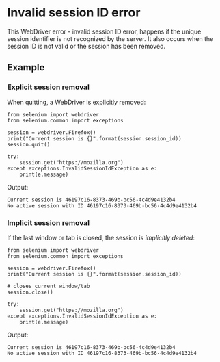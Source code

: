 # Invalid session ID error

This WebDriver error - invalid session ID error, happens if the unique session identifier is not recognized by the server. It also occurs when the session ID is not valid or the session has been removed.

## Example

### Explicit session removal

When quitting, a WebDriver is explicitly removed:

```
from selenium import webdriver
from selenium.common import exceptions

session = webdriver.Firefox()
print("Current session is {}".format(session.session_id))
session.quit()

try:
    session.get("https://mozilla.org")
except exceptions.InvalidSessionIdException as e:
    print(e.message)
```

Output:

	Current session is 46197c16-8373-469b-bc56-4c4d9e4132b4
	No active session with ID 46197c16-8373-469b-bc56-4c4d9e4132b4

### Implicit session removal

If the last window or tab is closed, the session is _implicitly deleted_:

```
from selenium import webdriver
from selenium.common import exceptions

session = webdriver.Firefox()
print("Current session is {}".format(session.session_id))

# closes current window/tab
session.close()

try:
    session.get("https://mozilla.org")
except exceptions.InvalidSessionIdException as e:
    print(e.message)
```

Output:

	Current session is 46197c16-8373-469b-bc56-4c4d9e4132b4
	No active session with ID 46197c16-8373-469b-bc56-4c4d9e4132b4
